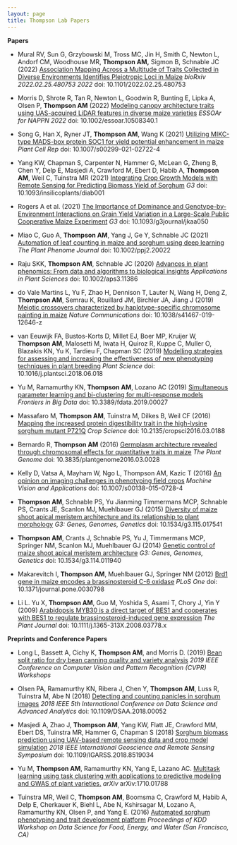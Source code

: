 ```yaml
---
layout: page
title: Thompson Lab Papers
---
```

<script type='text/javascript' src='https://d1bxh8uas1mnw7.cloudfront.net/assets/embed.js'></script>
<script async src="https://badge.dimensions.ai/badge.js" charset="utf-8"></script>

**Papers**

<span class="__dimensions_badge_embed__" data-doi="10.1101/2022.02.25.480753" data-style="large_rectangle" style="float:right;"></span>
* Mural RV, Sun G, Grzybowski M, Tross MC, Jin H, Smith C, Newton L, Andorf CM, Woodhouse MR, **Thompson AM,** Sigmon B, Schnable JC (2022) [Association Mapping Across a Multitude of Traits Collected in Diverse Environments Identifies Pleiotropic Loci in Maize](https://doi.org/10.1101/2022.02.25.480753) *bioRxiv 2022.02.25.480753 2022* doi: 10.1101/2022.02.25.480753

<span class="__dimensions_badge_embed__" data-doi="10.1002/essoar.10508340.1" data-style="large_rectangle" style="float:right;"></span>
* Morris D, Shrote R, Tan R, Newton L, Goodwin R, Bunting E, Lipka A, Olsen P, **Thompson AM** (2022) [Modeling canopy architecture traits using UAS-acquired LiDAR features in diverse maize varieties](https://doi.org/10.1002/essoar.10508340.1) *ESSOAr for NAPPN 2022* doi: 10.1002/essoar.10508340.1

<span class="__dimensions_badge_embed__" data-doi="10.1007/s00299-021-02722-4" data-style="large_rectangle" style="float:right;"></span>
* Song G, Han X, Ryner JT, **Thompson AM**, Wang K (2021) [Utilizing MIKC-type MADS-box protein SOC1 for yield potential enhancement in maize](https://doi.org/10.1007/s00299-021-02722-4) *Plant Cell Rep* doi: 10.1007/s00299-021-02722-4

<span class="__dimensions_badge_embed__" data-doi="10.1093/insilicoplants/diab001" data-style="large_rectangle" style="float:right;"></span>
* Yang KW, Chapman S, Carpenter N, Hammer G, McLean G, Zheng B, Chen Y, Delp E, Masjedi A, Crawford M, Ebert D, Habib A, **Thompson AM**, Weil C, Tuinstra MR (2021) [Integrating Crop Growth Models with Remote Sensing for Predicting Biomass Yield of Sorghum](https://doi.org/10.1093/insilicoplants/diab001) *G3* doi: 10.1093/insilicoplants/diab001

<span class="__dimensions_badge_embed__" data-doi="10.1093/g3journal/jkaa050" data-style="large_rectangle" style="float:right;"></span>
* Rogers A et al. (2021) [The Importance of Dominance and Genotype-by-Environment Interactions on Grain Yield Variation in a Large-Scale Public Cooperative Maize Experiment](https://doi.org/10.1093/g3journal/jkaa050) *G3* doi: 10.1093/g3journal/jkaa050

<span class="__dimensions_badge_embed__" data-doi="10.1002/ppj2.20022" data-style="large_rectangle" style="float:right;"></span>
* Miao C, Guo A, **Thompson AM**, Yang J, Ge Y, Schnable JC (2021) [Automation of leaf counting in maize and sorghum using deep learning](https://doi.org/10.1002/ppj2.20022) *The Plant Phenome Journal* doi: 10.1002/ppj2.20022


<span class="__dimensions_badge_embed__" data-doi="10.1002/aps3.11386" data-style="large_rectangle" style="float:right;"></span>
* Raju SKK, **Thompson AM**, Schnable JC (2020) [Advances in plant phenomics: From data and algorithms to biological insights](https://doi.org/10.1002/aps3.11386) *Applications in Plant Sciences* doi: 10.1002/aps3.11386

<span class="__dimensions_badge_embed__" data-doi="10.1038/s41467-019-12646-z" data-style="large_rectangle" style="float:right;"></span>
* do Vale Martins L, Yu F, Zhao H, Dennison T, Lauter N, Wang H, Deng Z, **Thompson AM**, Semrau K, Rouillard JM, Birchler JA, Jiang J (2019) [Meiotic crossovers characterized by haplotype-specific chromosome painting in maize](https://doi.org/10.1038/s41467-019-12646-z) *Nature Communications* doi: 10.1038/s41467-019-12646-z

<span class="__dimensions_badge_embed__" data-doi="10.1016/j.plantsci.2018.06.018" data-style="large_rectangle" style="float:right;"></span>
* van Eeuwijk FA, Bustos-Korts D, Millet EJ, Boer MP, Kruijer W, **Thompson AM**, Malosetti M, Iwata H, Quiroz R, Kuppe C, Muller O, Blazakis KN, Yu K, Tardieu F, Chapman SC (2019) [Modelling strategies for assessing and increasing the effectiveness of new phenotyping techniques in plant breeding](https://doi.org/10.1016/j.plantsci.2018.06.018) *Plant Science* doi: 10.1016/j.plantsci.2018.06.018

<span class="__dimensions_badge_embed__" data-doi="10.3389/fdata.2019.00027" data-style="large_rectangle" style="float:right;"></span>
* Yu M, Ramamurthy KN, **Thompson AM**, Lozano AC (2019) [Simultaneous parameter learning and bi-clustering for multi-response models](https://doi.org/10.3389/fdata.2019.00027) *Frontiers in Big Data* doi: 10.3389/fdata.2019.00027

<span class="__dimensions_badge_embed__" data-doi="10.2135/cropsci2016.03.0188" data-style="large_rectangle" style="float:right;"></span>
* Massafaro M, **Thompson AM**, Tuinstra M, Dilkes B, Weil CF (2016) [Mapping the increased protein digestibility trait in the high-lysine sorghum mutant P721Q](https://doi.org/10.2135/cropsci2016.03.0188) *Crop Science* doi: 10.2135/cropsci2016.03.0188

<span class="__dimensions_badge_embed__" data-doi="10.3835/plantgenome2016.03.0028" data-style="large_rectangle" style="float:right;"></span>
* Bernardo R, **Thompson AM** (2016) [Germplasm architecture revealed through chromosomal effects for quantitative traits in maize](https://doi.org/10.3835/plantgenome2016.03.0028) *The Plant Genome* doi: 10.3835/plantgenome2016.03.0028

<span class="__dimensions_badge_embed__" data-doi="10.1007/s00138-015-0728-4" data-style="large_rectangle" style="float:right;"></span>
* Kelly D, Vatsa A, Mayham W, Ngo L, Thompson AM, Kazic T (2016) [An opinion on imaging challenges in phenotyping field crops](https://doi.org/10.1007/s00138-015-0728-4) *Machine Vision and Applications* doi: 10.1007/s00138-015-0728-4

<span class="__dimensions_badge_embed__" data-doi="10.1534/g3.115.017541" data-style="large_rectangle" style="float:right;"></span>
* **Thompson AM**, Schnable PS, Yu Jianming Timmermans MCP, Schnable PS, Crants JE, Scanlon MJ, Muehlbauer GJ (2015) [Diversity of maize shoot apical meristem architecture and its relationship to plant morphology](https://doi.org/10.1534/g3.115.017541) *G3: Genes, Genomes, Genetics* doi: 10.1534/g3.115.017541

<span class="__dimensions_badge_embed__" data-doi="10.1534/g3.114.011940" data-style="large_rectangle" style="float:right;"></span>
* **Thompson AM**, Crants J, Schnable PS, Yu J, Timmermans MCP, Springer NM, Scanlon MJ, Muehlbauer GJ (2014) [Genetic control of maize shoot apical meristem architecture](https://doi.org/10.1534/g3.114.011940) *G3: Genes, Genomes, Genetics* doi: 10.1534/g3.114.011940

<span class="__dimensions_badge_embed__" data-doi="10.1371/journal.pone.0030798" data-style="large_rectangle" style="float:right;"></span>
* Makarevitch I, **Thompson AM**, Muehlbauer GJ, Springer NM (2012) [Brd1 gene in maize encodes a brassinosteroid C-6 oxidase](https://doi.org/10.1371/journal.pone.0030798) *PLoS One* doi: 10.1371/journal.pone.0030798

<span class="__dimensions_badge_embed__" data-doi="10.1111/j.1365-313X.2008.03778.x" data-style="large_rectangle" style="float:right;"></span>
* Li L. Yu X, **Thompson AM**, Guo M, Yoshida S, Asami T, Chory J, Yin Y (2009) [Arabidopsis MYB30 is a direct target of BES1 and cooperates with BES1 to regulate brassinosteroid-induced gene expression](https://doi.org/10.1111/j.1365-313X.2008.03778.x) *The Plant Journal* doi: 10.1111/j.1365-313X.2008.03778.x

**Preprints and Conference Papers**

* Long L, Bassett A, Cichy K, **Thompson AM**, and Morris D. (2019) [Bean split ratio for dry bean canning quality and variety analysis](https://openaccess.thecvf.com/content_CVPRW_2019/papers/CVPPP/Long_Bean_Split_Ratio_for_Dry_Bean_Canning_Quality_and_Variety_CVPRW_2019_paper.pdf) *2019 IEEE Conference on Computer Vision and Pattern Recognition (CVPR) Workshops* 

<span class="__dimensions_badge_embed__" data-doi="10.1109/DSAA.2018.00052" data-style="large_rectangle" style="float:right;"></span>
* Olsen PA, Ramamurthy KN, Ribera J, Chen Y, **Thompson AM**, Luss R, Tuinstra M, Abe N (2018) [Detecting and counting panicles in sorghum images](https://doi.org/10.1109/DSAA.2018.00052) *2018 IEEE 5th International Conference on Data Science and Advanced Analytics* doi: 10.1109/DSAA.2018.00052

<span class="__dimensions_badge_embed__" data-doi="10.1109/IGARSS.2018.8519034" data-style="large_rectangle" style="float:right;"></span>
* Masjedi A, Zhao J, **Thompson AM**, Yang KW, Flatt JE, Crawford MM, Ebert DS, Tuinstra MR, Hammer G, Chapman S (2018) [Sorghum biomass prediction using UAV-based remote sensing data and crop model simulation](https://doi.org/10.1109/IGARSS.2018.8519034) *2018 IEEE International Geoscience and Remote Sensing Symposium* doi: 10.1109/IGARSS.2018.8519034

* Yu M, **Thompson AM**, Ramamurthy KN, Yang E, Lazano AC. [Multitask learning using task clustering with applications to predictive modeling and GWAS of plant varieties.](https://arxiv.org/abs/1710.01788) *arXiv* arXiv:1710.01788

* Tuinstra MR, Weil C, **Thompson AM**, Boomsma C, Crawford M, Habib A, Delp E, Cherkauer K, Biehl L, Abe N, Kshirsagar M, Lozano A, Ramamurthy KN, Olsen P, and Yang E. (2016) [Automated sorghum phenotyping and trait development platform](http://scholar.google.com/scholar_lookup?author=M.+R.+Tuinstra+&publication_year=2016&title=%E2%80%9CAutomated+sorghum+phenotyping+and+trait+development+platform,%E2%80%9D&journal=Proceedings+of+KDD+Workshop+on+Data+Science+for+Food,+Energy,+and+Water) *Proceedings of KDD Workshop on Data Science for Food, Energy, and Water (San Francisco, CA)*